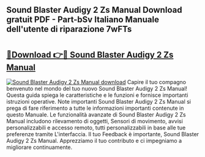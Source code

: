 ## Sound Blaster Audigy 2 Zs Manual Download gratuit PDF - Part-bSv Italiano Manuale dell'utente di riparazione 7wFTs

# <h2><a href="http://dfee77f.blite.top/?on=Sound+Blaster+Audigy+2+Zs+Manual">🔗Download 👉🔴 Sound Blaster Audigy 2 Zs Manual</a></h2>

[![Sound Blaster Audigy 2 Zs Manual download](https://i.imgur.com/lujVjoI.png)](http://dfee77f.blite.top/?on=Sound+Blaster+Audigy+2+Zs+Manual)
Capire il tuo compagno benvenuto nel mondo del tuo nuovo Sound Blaster Audigy 2 Zs Manual! Questa guida spiega le caratteristiche e le funzioni e fornisce importanti istruzioni operative. Note importanti Sound Blaster Audigy 2 Zs Manual si prega di fare riferimento a tutte le informazioni importanti contenute in questo Manuale. Le funzionalità avanzate di Sound Blaster Audigy 2 Zs Manual includono rilevamento di oggetti, Sensori di movimento, avvisi personalizzabili e accesso remoto, tutti personalizzabili in base alle tue preferenze tramite L'interfaccia. Il tuo Feedback è importante, Sound Blaster Audigy 2 Zs Manual. Apprezziamo il tuo contributo e ci impegniamo a migliorare continuamente.

